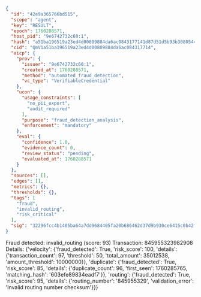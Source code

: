 ```json
{
  "id": "42e9a365766bd515",
  "scope": "agent",
  "key": "RESULT",
  "epoch": 1760288571,
  "host_pid": "9e6742732c60:1",
  "hash": "a51ba196519a23ed4d00809884da6ac0843177141d87d51d5b93b30805442f4d",
  "cid": "QmV1a51ba196519a23ed4d00809884da6ac084317714",
  "aicp": {
    "prov": {
      "issuer": "9e6742732c60:1",
      "created_at": 1760288571,
      "method": "automated_fraud_detection",
      "vc_type": "VerifiableCredential"
    },
    "ucon": {
      "usage_constraints": [
        "no_pii_export",
        "audit_required"
      ],
      "purpose": "fraud_detection_analysis",
      "enforcement": "mandatory"
    },
    "eval": {
      "confidence": 1.0,
      "evidence_count": 0,
      "review_status": "pending",
      "evaluated_at": 1760288571
    }
  },
  "sources": [],
  "edges": [],
  "metrics": {},
  "thresholds": {},
  "tags": [
    "fraud",
    "invalid_routing",
    "risk_critical"
  ],
  "sig": "32296fcc4b1405ba64a7dd9684405fa20b686462d37d9b930ce6415c0b42fe68"
}
```

Fraud detected: invalid_routing (score: 93)
Transaction: 845955323982908
Details: {'velocity': {'fraud_detected': True, 'risk_score': 100, 'details': {'transaction_count': 97, 'threshold': 50, 'total_amount': 35012538, 'amount_threshold': 10000000}}, 'duplicate': {'fraud_detected': True, 'risk_score': 85, 'details': {'duplicate_count': 96, 'first_seen': 1760285765, 'matching_hash': '603efe89834eadf7'}}, 'routing': {'fraud_detected': True, 'risk_score': 95, 'details': {'routing_number': '845955329', 'validation_error': 'Invalid routing number checksum'}}}